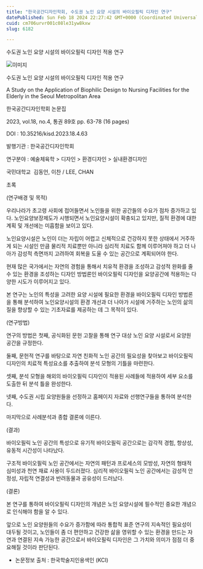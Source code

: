 ```yaml
---
title: "한국공간디자인학회, 수도권 노인 요양 시설의 바이오필릭 디자인 연구"
datePublished: Sun Feb 18 2024 22:27:42 GMT+0000 (Coordinated Universal Time)
cuid: cm706urvr001c08le31yw8kxw
slug: 6182

---
```



수도권 노인 요양 시설의 바이오필릭 디자인 적용 연구

![이미지](https://cdn.hashnode.com/res/hashnode/image/upload/v1739260598574/90944367-6cb1-480a-9c42-3611921a4769.jpeg)

수도권 노인 요양 시설의 바이오필릭 디자인 적용 연구

A Study on the Application of Biophilic Design to Nursing Facilities for the Elderly in the Seoul Metropolitan Area

한국공간디자인학회 논문집

2023, vol.18, no.4, 통권 89호 pp. 63-78 (16 pages)

DOI : 10.35216/kisd.2023.18.4.63

발행기관 : 한국공간디자인학회

연구분야 : 예술체육학 > 디자인 > 환경디자인 > 실내환경디자인

국민대학교  김동언, 이찬 / LEE, CHAN

초록

(연구배경 및 목적)

우리나라가 초고령 사회에 접어들면서 노인들을 위한 공간들의 수요가 점차 증가하고 있다. 노인요양보장제도가 시행되면서 노인요양시설이 확충되고 있지만, 질적 환경에 대한 계획 및 개선에는 미흡함을 보이고 있다.

노인요양시설은 노인이 더는 자립이 어렵고 신체적으로 건강하지 못한 상태에서 거주하게 되는 시설인 만큼 물리적 치료뿐만 아니라 심리적 치료도 함께 이루어져야 하고 더 나아가 감성적 측면까지 고려하여 회복을 도울 수 있는 공간으로 계획되어야 한다.

현재 많은 국가에서는 자연의 경험을 통해서 치유적 환경을 조성하고 감성적 완화를 줄 수 있는 환경을 조성하는 디자인 방법론인 바이오필릭 디자인을 요양공간에 적용하는 다양한 시도가 이루어지고 있다.

본 연구는 노인의 특성을 고려한 요양 시설에 필요한 환경을 바이오필릭 디자인 방법론을 통해 분석하여 노인요양시설의 환경 개선과 더 나아가 시설에 거주하는 노인의 삶의 질을 향상할 수 있는 기초자료를 제공하는 데 그 목적이 있다.

(연구방법)

연구의 방법은 첫째, 공식화된 문헌 고찰을 통해 연구 대상 노인 요양 시설로서 요양원 공간을 규정한다.

둘째, 문헌적 연구를 바탕으로 자연 친화적 노인 공간의 필요성을 찾아보고 바이오필릭 디자인의 치료적 특성요소를 추출하여 분석 모형의 기틀을 마련한다.

셋째, 분석 모형을 해외의 바이오필릭 디자인이 적용된 사례들에 적용하여 세부 요소를 도출한 뒤 분석 틀을 완성한다.

넷째, 수도권 시립 요양원들을 선정하고 홈페이지 자료와 선행연구들을 통하여 분석한다.

마지막으로 사례분석과 종합 결론에 이른다.

(결과)

바이오필릭 노인 공간의 특성으로 유기적 바이오필릭 공간으로는 감각적 경험, 항상성, 유동적 시간성이 나타났다.

구조적 바이오필릭 노인 공간에서는 자연의 패턴과 프로세스의 모방성, 자연의 형태적 심미성과 천연 재료 사용이 두드러졌다. 심리적 바이오필릭 노인 공간에서는 감성적 안정성, 자립적 연결성과 반려동물과 공유성이 드러났다.

(결론)

본 연구를 통하여 바이오필릭 디자인의 개념은 노인 요양시설에 필수적인 중요한 개념으로 인식해야 함을 알 수 있다.

앞으로 노인 요양원들의 수요가 증가함에 따라 통합적 표준 연구의 지속적인 필요성이 대두될 것이고, 노인들이 좀 더 편안하고 건강한 삶을 영위할 수 있는 환경을 만드는 자연과 연결된 지속 가능한 공간으로서 바이오필릭 디자인은 그 가치와 의미가 점점 더 중요해질 것이라 판단된다.

* 논문정보 출처 : 한국학술지인용색인 (KCI)